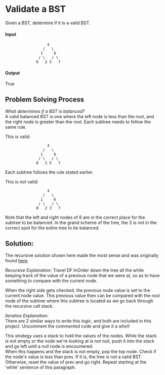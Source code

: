 # Validate a BST
Given a BST, determine if it is a valid BST.

#### Input
```
                   4
                 /   \
                1     6
               / \   / \
              0   2 5   7
```

#### Output
True

## Problem Solving Process
_What determines if a BST is balanced?_  
A valid balanced BST is one where the left node is less than the root, 
and the right node is greater than the root.  Each subtree needs to 
follow the same rule.  

This is valid:  
```
                   4
                 /   \
                1     6
               / \   / \
              0   2 5   7
```
Each subtree follows the rule stated earlier.

This is _not_ valid:  

```
                   4
                 /   \
                1     6
               / \   / \
              0   2 3   7
```
Note that the left and right nodes of 6 are in the correct place for the 
subtree to be balanced.  In the grand scheme of the tree, the 3 is not in 
the correct spot for the entire tree to be balanced.


## Solution:
The recursive solution shown here made the most sense and was 
originally found [here](https://leetcode.com/problems/validate-binary-search-tree/discuss/32112/Learn-one-iterative-inorder-traversal-apply-it-to-multiple-tree-questions-(Java-Solution)).

_Recursive Explanation:_
Travel DF InOrder down the tree all the while keeping track of the value 
of a previous node that we were at, so as to have something to compare 
with the current node.  

When the right side gets checked, the previous node value is 
set to the current node value.  This previous value then can be compared 
with the root node of the subtree where this subtree is located as 
we go back through the recursive call stack.

_Iterative Explanation:_  
There are 2 similar ways to write this logic, and both are included in 
this project.  Uncomment the commented code and give it a whirl!

This strategy uses a stack to hold the values of the nodes.  While
the stack is not empty or the node we're looking at is not null, 
push it into the stack and go left until a null node is encountered.  
When this happens and the stack is not empty, pop the top node.  Check 
if the node's value is less than prev.  If it is, the tree is not a 
valid BST.  Otherwise, reset the value of prev and go right.  Repeat 
starting at the 'while' sentence of this paragraph.




